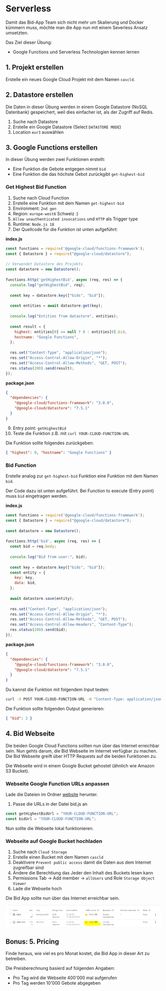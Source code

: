 # Serverless

Damit das Bid-App Team sich nicht mehr um Skalierung und Docker kümmern muss, möchte man die App nun mit einem Severless Ansatz umsetzten.

Das Ziel dieser Übung:

- Google Functions und Serverless Technologien kennen lernen

## 1. Projekt erstellen

Erstelle ein neues Google Cloud Projekt mit dem Namen `cascld`.

## 2. Datastore erstellen

Die Daten in dieser Übung werden in einem Google Datastore (NoSQL Datenbank) gespeichert, weil dies einfacher ist, als der Zugriff auf Redis.

1. Suche nach Datastore
2. Erstelle ein Google Datastore (Select `DATASTORE MODE`)
3. Location `eur3` auswählen

## 3. Google Functions erstellen

In dieser Übung werden zwei Funktionen erstellt:

- Eine Funktion die Gebote entgegen nimmt `bid`
- Eine Funktion die das höchste Gebot zurückgibt `get-highest-bid`

### Get Highest Bid Function

1. Suche nach Cloud Function
2. Erstelle eine Funktion mit dem Namen `get-highest-bid`
3. Environment: `2nd gen`
4. Region: `europe-west6` Schweiz :)
5. `Allow unauthenticated invocations` und `HTTP` als Trigger type
6. Runtime: `Node.js 18`
7. Der Quellcode für die Funktion ist unten aufgeführt:

**index.js**

```js
const functions = require('@google-cloud/functions-framework');
const { Datastore } = require("@google-cloud/datastore");

// Verwendet Datastore des Projekts
const datastore = new Datastore();

functions.http('getHighestBid', async (req, res) => {
  console.log("getHighestBid", req);

  const key = datastore.key(["bids", "bid"]);

  const entities = await datastore.get(key);

  console.log("Entities from datastore", entities);

  const result = {
    highest: entities[0] == null ? 0 : entities[0].bid,
    hostname: "Google Functions",
  };

  res.set("Content-Type", "application/json");
  res.set("Access-Control-Allow-Origin", "*");
  res.set("Access-Control-Allow-Methods", "GET, POST");
  res.status(200).send(result);
});
```

**package.json**

```json
{
  "dependencies": {
    "@google-cloud/functions-framework": "3.0.0",
    "@google-cloud/datastore": "7.5.1"
  }
}
```

9. Entry point: `getHighestBid`
10. Teste die Funktion z.B. mit `curl YOUR-CLOUD-FUNCTION-URL`

Die Funktion sollte folgendes zurückgeben:

```json
{ "highest": 0, "hostname": "Google Functions" }
```

### Bid Function

Erstelle analog zur `get-highest-bid` Funktion eine Funktion mit dem Namen `bid`.

Der Code dazu ist unten aufgeführt. Bei Function to execute (Entry point) muss `bid` eingetragen werden.

**index.js**

```js
const functions = require('@google-cloud/functions-framework');
const { Datastore } = require("@google-cloud/datastore");

const datastore = new Datastore();

functions.http('bid', async (req, res) => {
  const bid = req.body;

  console.log("Bid from user:", bid);

  const key = datastore.key(["bids", "bid"]);
  const entity = {
    key: key,
    data: bid,
  };

  await datastore.save(entity);

  res.set("Content-Type", "application/json");
  res.set("Access-Control-Allow-Origin", "*");
  res.set("Access-Control-Allow-Methods", "GET, POST");
  res.set("Access-Control-Allow-Headers", "Content-Type");
  res.status(200).send(bid);
});
```

**package.json**

```json
{
  "dependencies": {
    "@google-cloud/functions-framework": "3.0.0",
    "@google-cloud/datastore": "7.5.1"
  }
}
```

Du kannst die Funktion mit folgendem Input testen:

```sh
curl -X POST YOUR-CLOUD-FUNCTION-URL -H "Content-Type: application/json" -d '{"bid": 2}'
```

Die Funktion sollte folgenden Output generieren:

```json
{ "bid": 2 }
```

## 4. Bid Webseite

Die beiden Google Cloud Functions sollten nun über das Internet erreichbar sein. Nun gehts darum, die Bid Webseite im Internet verfügbar zu machen. Die Bid Webseite greift über HTTP Requests auf die beiden Funktionen zu.

Die Webseite wird in einem Google Bucket gehostet (ähnlich wie Amazon S3 Bucket).

### Webseite Google Function URLs anpassen

Lade die Dateien im Ordner [website](serverless/website) herunter.

1. Passe die URLs in der Datei bid.js an

```js
const getHighestBidUrl = "YOUR-CLOUD-FUNCTION-URL";
const bidUrl = "YOUR-CLOUD-FUNCTION-URL";
```

Nun sollte die Webseite lokal funktionieren.

### Webseite auf Google Bucket hochladen

1. Suche nach `Cloud Storage`
2. Erstelle einen Bucket mit dem Namen `cascld`
3. Deaktivere `Prevent public access` damit die Daten aus dem Internet zugreifbar sind
3. Ändere die Berechtiung das Jeder den Inhalt des Buckets lesen kann
4. Permissions Tab -> Add member -> `allUsers` und Role `Storage Object Viewer`
5. Lade die Webseite hoch

Die Bid App sollte nun über das Internet erreichbar sein.

![bucket](images/bucket.png "Bucket")

## Bonus: 5. Pricing

Finde heraus, wie viel es pro Monat kostet, die Bid App in dieser Art zu betreiben.

Die Preisberechnung basierd auf folgenden Angaben:

- Pro Tag wird die Webseite 400'000 mal aufgerufen
- Pro Tag werden 10'000 Gebote abgegeben
